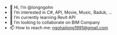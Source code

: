 - 👋 Hi, I’m @longngohn
- 👀 I’m interested in C#, API, Movie, Music, Baduk, ...
- 🌱 I’m currently learning Revit API
- 💞️ I’m looking to collaborate on BIM Company
- 📫 How to reach me: ngohailong1991@gmail.com

<!---
longngohn/longngohn is a ✨ special ✨ repository because its `README.md` (this file) appears on your GitHub profile.
You can click the Preview link to take a look at your changes.
--->
